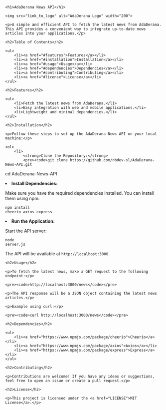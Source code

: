 <!DOCTYPE html>
<html lang="en">

<head>
    <meta charset="UTF-8">
    <meta name="viewport" content="width=device-width, initial-scale=1.0">
    <title>AdaDerana News API</title>
</head>

<body>

    <h1>AdaDerana News API</h1>

    <img src="link_to_logo" alt="AdaDerana Logo" width="200">

    <p>A simple and efficient API to fetch the latest news from AdaDerana. This API provides a convenient way to integrate up-to-date news articles into your applications.</p>

    <h2>Table of Contents</h2>

    <ul>
        <li><a href="#features">Features</a></li>
        <li><a href="#installation">Installation</a></li>
        <li><a href="#usage">Usage</a></li>
        <li><a href="#dependencies">Dependencies</a></li>
        <li><a href="#contributing">Contributing</a></li>
        <li><a href="#license">License</a></li>
    </ul>

    <h2>Features</h2>

    <ul>
        <li>Fetch the latest news from AdaDerana.</li>
        <li>Easy integration with web and mobile applications.</li>
        <li>Lightweight and minimal dependencies.</li>
    </ul>

    <h2>Installation</h2>

    <p>Follow these steps to set up the AdaDerana News API on your local machine:</p>

    <ol>
        <li>
            <strong>Clone the Repository:</strong>
            <pre><code>git clone https://github.com/nbdev-sl/AdaDerana-News-API.git
cd AdaDerana-News-API</code></pre>
        </li>
        <li>
            <strong>Install Dependencies:</strong>
            <p>Make sure you have the required dependencies installed. You can install them using npm:</p>
            <pre><code>npm install cheerio axios express</code></pre>
        </li>
        <li>
            <strong>Run the Application:</strong>
            <p>Start the API server:</p>
            <pre><code>node server.js</code></pre>
            <p>The API will be available at <code>http://localhost:3000</code>.</p>
        </li>
    </ol>

    <h2>Usage</h2>

    <p>To fetch the latest news, make a GET request to the following endpoint:</p>

    <pre><code>http://localhost:3000/news</code></pre>

    <p>The API response will be a JSON object containing the latest news articles.</p>

    <p>Example using curl:</p>

    <pre><code>curl http://localhost:3000/news</code></pre>

    <h2>Dependencies</h2>

    <ul>
        <li><a href="https://www.npmjs.com/package/cheerio">Cheerio</a></li>
        <li><a href="https://www.npmjs.com/package/axios">Axios</a></li>
        <li><a href="https://www.npmjs.com/package/express">Express</a></li>
    </ul>

    <h2>Contributing</h2>

    <p>Contributions are welcome! If you have any ideas or suggestions, feel free to open an issue or create a pull request.</p>

    <h2>License</h2>

    <p>This project is licensed under the <a href="LICENSE">MIT License</a>.</p>

</body>

</html>
